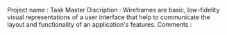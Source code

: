 Project name : Task Master
Discription : Wireframes are basic, low-fidelity visual representations of a user interface that help to communicate the layout and functionality of an application's features.
Comments :
